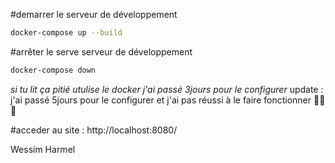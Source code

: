 

#demarrer le serveur de développement
```bash
docker-compose up --build
```

#arrêter le serve serveur de développement
```bash
docker-compose down
```
*si tu lit ça pitié utulise le docker j'ai passé 3jours pour le configurer*
update : j'ai passé 5jours pour le configurer et j'ai pas réussi à le faire fonctionner 🤡🤡🤡

#acceder au site : 
http://localhost:8080/

Wessim Harmel
